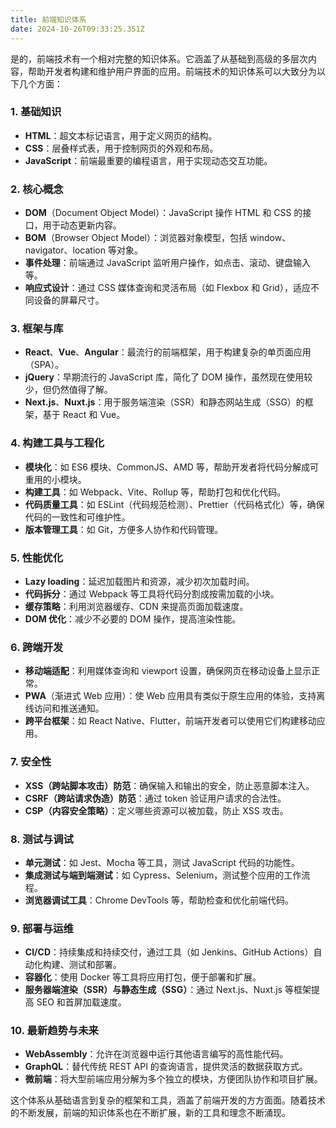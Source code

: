 ```yaml
---
title: 前端知识体系
date: 2024-10-26T09:33:25.351Z
---
```

是的，前端技术有一个相对完整的知识体系。它涵盖了从基础到高级的多层次内容，帮助开发者构建和维护用户界面的应用。前端技术的知识体系可以大致分为以下几个方面：

### 1. **基础知识**
   - **HTML**：超文本标记语言，用于定义网页的结构。
   - **CSS**：层叠样式表，用于控制网页的外观和布局。
   - **JavaScript**：前端最重要的编程语言，用于实现动态交互功能。

### 2. **核心概念**
   - **DOM**（Document Object Model）：JavaScript 操作 HTML 和 CSS 的接口，用于动态更新内容。
   - **BOM**（Browser Object Model）：浏览器对象模型，包括 window、navigator、location 等对象。
   - **事件处理**：前端通过 JavaScript 监听用户操作，如点击、滚动、键盘输入等。
   - **响应式设计**：通过 CSS 媒体查询和灵活布局（如 Flexbox 和 Grid），适应不同设备的屏幕尺寸。

### 3. **框架与库**
   - **React**、**Vue**、**Angular**：最流行的前端框架，用于构建复杂的单页面应用（SPA）。
   - **jQuery**：早期流行的 JavaScript 库，简化了 DOM 操作，虽然现在使用较少，但仍然值得了解。
   - **Next.js**、**Nuxt.js**：用于服务端渲染（SSR）和静态网站生成（SSG）的框架，基于 React 和 Vue。
   
### 4. **构建工具与工程化**
   - **模块化**：如 ES6 模块、CommonJS、AMD 等，帮助开发者将代码分解成可重用的小模块。
   - **构建工具**：如 Webpack、Vite、Rollup 等，帮助打包和优化代码。
   - **代码质量工具**：如 ESLint（代码规范检测）、Prettier（代码格式化）等，确保代码的一致性和可维护性。
   - **版本管理工具**：如 Git，方便多人协作和代码管理。

### 5. **性能优化**
   - **Lazy loading**：延迟加载图片和资源，减少初次加载时间。
   - **代码拆分**：通过 Webpack 等工具将代码分割成按需加载的小块。
   - **缓存策略**：利用浏览器缓存、CDN 来提高页面加载速度。
   - **DOM 优化**：减少不必要的 DOM 操作，提高渲染性能。

### 6. **跨端开发**
   - **移动端适配**：利用媒体查询和 viewport 设置，确保网页在移动设备上显示正常。
   - **PWA**（渐进式 Web 应用）：使 Web 应用具有类似于原生应用的体验，支持离线访问和推送通知。
   - **跨平台框架**：如 React Native、Flutter，前端开发者可以使用它们构建移动应用。

### 7. **安全性**
   - **XSS（跨站脚本攻击）防范**：确保输入和输出的安全，防止恶意脚本注入。
   - **CSRF（跨站请求伪造）防范**：通过 token 验证用户请求的合法性。
   - **CSP（内容安全策略）**：定义哪些资源可以被加载，防止 XSS 攻击。

### 8. **测试与调试**
   - **单元测试**：如 Jest、Mocha 等工具，测试 JavaScript 代码的功能性。
   - **集成测试与端到端测试**：如 Cypress、Selenium，测试整个应用的工作流程。
   - **浏览器调试工具**：Chrome DevTools 等，帮助检查和优化前端代码。

### 9. **部署与运维**
   - **CI/CD**：持续集成和持续交付，通过工具（如 Jenkins、GitHub Actions）自动化构建、测试和部署。
   - **容器化**：使用 Docker 等工具将应用打包，便于部署和扩展。
   - **服务器端渲染（SSR）与静态生成（SSG）**：通过 Next.js、Nuxt.js 等框架提高 SEO 和首屏加载速度。

### 10. **最新趋势与未来**
   - **WebAssembly**：允许在浏览器中运行其他语言编写的高性能代码。
   - **GraphQL**：替代传统 REST API 的查询语言，提供灵活的数据获取方式。
   - **微前端**：将大型前端应用分解为多个独立的模块，方便团队协作和项目扩展。

这个体系从基础语言到复杂的框架和工具，涵盖了前端开发的方方面面。随着技术的不断发展，前端的知识体系也在不断扩展，新的工具和理念不断涌现。